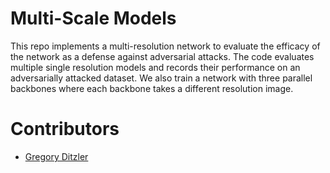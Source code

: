# Multi-Scale Models 

This repo implements a multi-resolution network to evaluate the efficacy of the network as a defense against adversarial attacks. The code evaluates multiple single resolution models and records their performance on an adversarially attacked dataset. We also train a network with three parallel backbones where each backbone takes a different resolution image. 


# Contributors 

* [Gregory Ditzler](https://gditzler.github.io/)